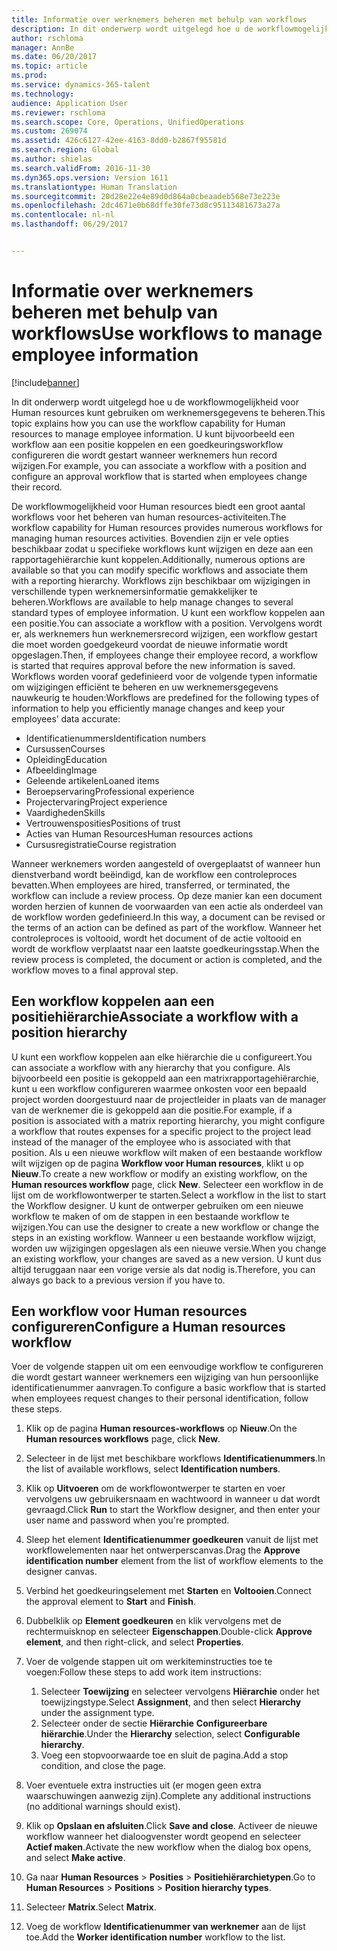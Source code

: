 ```yaml
---
title: Informatie over werknemers beheren met behulp van workflows
description: In dit onderwerp wordt uitgelegd hoe u de workflowmogelijkheid voor Human resources kunt gebruiken om werknemersgegevens te beheren. U kunt bijvoorbeeld een workflow aan een positie koppelen en een goedkeuringsworkflow configureren die wordt gestart wanneer werknemers hun record wijzigen.
author: rschloma
manager: AnnBe
ms.date: 06/20/2017
ms.topic: article
ms.prod: 
ms.service: dynamics-365-talent
ms.technology: 
audience: Application User
ms.reviewer: rschloma
ms.search.scope: Core, Operations, UnifiedOperations
ms.custom: 269074
ms.assetid: 426c6127-42ee-4163-8dd0-b2867f95581d
ms.search.region: Global
ms.author: shielas
ms.search.validFrom: 2016-11-30
ms.dyn365.ops.version: Version 1611
ms.translationtype: Human Translation
ms.sourcegitcommit: 20d28e22e4e89d0d864a0cbeaadeb568e73e223e
ms.openlocfilehash: 2dc4671e0b68dffe30fe73d8c95113481673a27a
ms.contentlocale: nl-nl
ms.lasthandoff: 06/29/2017


---
```


# <a name="use-workflows-to-manage-employee-information"></a><span data-ttu-id="b6966-104">Informatie over werknemers beheren met behulp van workflows</span><span class="sxs-lookup"><span data-stu-id="b6966-104">Use workflows to manage employee information</span></span>

[!include[banner](includes/banner.md)]


<span data-ttu-id="b6966-105">In dit onderwerp wordt uitgelegd hoe u de workflowmogelijkheid voor Human resources kunt gebruiken om werknemersgegevens te beheren.</span><span class="sxs-lookup"><span data-stu-id="b6966-105">This topic explains how you can use the workflow capability for Human resources to manage employee information.</span></span> <span data-ttu-id="b6966-106">U kunt bijvoorbeeld een workflow aan een positie koppelen en een goedkeuringsworkflow configureren die wordt gestart wanneer werknemers hun record wijzigen.</span><span class="sxs-lookup"><span data-stu-id="b6966-106">For example, you can associate a workflow with a position and configure an approval workflow that is started when employees change their record.</span></span>

<span data-ttu-id="b6966-107">De workflowmogelijkheid voor Human resources biedt een groot aantal workflows voor het beheren van human resources-activiteiten.</span><span class="sxs-lookup"><span data-stu-id="b6966-107">The workflow capability for Human resources provides numerous workflows for managing human resources activities.</span></span> <span data-ttu-id="b6966-108">Bovendien zijn er vele opties beschikbaar zodat u specifieke workflows kunt wijzigen en deze aan een rapportagehiërarchie kunt koppelen.</span><span class="sxs-lookup"><span data-stu-id="b6966-108">Additionally, numerous options are available so that you can modify specific workflows and associate them with a reporting hierarchy.</span></span> <span data-ttu-id="b6966-109">Workflows zijn beschikbaar om wijzigingen in verschillende typen werknemersinformatie gemakkelijker te beheren.</span><span class="sxs-lookup"><span data-stu-id="b6966-109">Workflows are available to help manage changes to several standard types of employee information.</span></span> <span data-ttu-id="b6966-110">U kunt een workflow koppelen aan een positie.</span><span class="sxs-lookup"><span data-stu-id="b6966-110">You can associate a workflow with a position.</span></span> <span data-ttu-id="b6966-111">Vervolgens wordt er, als werknemers hun werknemersrecord wijzigen, een workflow gestart die moet worden goedgekeurd voordat de nieuwe informatie wordt opgeslagen.</span><span class="sxs-lookup"><span data-stu-id="b6966-111">Then, if employees change their employee record, a workflow is started that requires approval before the new information is saved.</span></span> <span data-ttu-id="b6966-112">Workflows worden vooraf gedefinieerd voor de volgende typen informatie om wijzigingen efficiënt te beheren en uw werknemersgegevens nauwkeurig te houden:</span><span class="sxs-lookup"><span data-stu-id="b6966-112">Workflows are predefined for the following types of information to help you efficiently manage changes and keep your employees’ data accurate:</span></span>

-   <span data-ttu-id="b6966-113">Identificatienummers</span><span class="sxs-lookup"><span data-stu-id="b6966-113">Identification numbers</span></span>
-   <span data-ttu-id="b6966-114">Cursussen</span><span class="sxs-lookup"><span data-stu-id="b6966-114">Courses</span></span>
-   <span data-ttu-id="b6966-115">Opleiding</span><span class="sxs-lookup"><span data-stu-id="b6966-115">Education</span></span>
-   <span data-ttu-id="b6966-116">Afbeelding</span><span class="sxs-lookup"><span data-stu-id="b6966-116">Image</span></span>
-   <span data-ttu-id="b6966-117">Geleende artikelen</span><span class="sxs-lookup"><span data-stu-id="b6966-117">Loaned items</span></span>
-   <span data-ttu-id="b6966-118">Beroepservaring</span><span class="sxs-lookup"><span data-stu-id="b6966-118">Professional experience</span></span>
-   <span data-ttu-id="b6966-119">Projectervaring</span><span class="sxs-lookup"><span data-stu-id="b6966-119">Project experience</span></span>
-   <span data-ttu-id="b6966-120">Vaardigheden</span><span class="sxs-lookup"><span data-stu-id="b6966-120">Skills</span></span>
-   <span data-ttu-id="b6966-121">Vertrouwensposities</span><span class="sxs-lookup"><span data-stu-id="b6966-121">Positions of trust</span></span>
-   <span data-ttu-id="b6966-122">Acties van Human Resources</span><span class="sxs-lookup"><span data-stu-id="b6966-122">Human resources actions</span></span>
-   <span data-ttu-id="b6966-123">Cursusregistratie</span><span class="sxs-lookup"><span data-stu-id="b6966-123">Course registration</span></span>

<span data-ttu-id="b6966-124">Wanneer werknemers worden aangesteld of overgeplaatst of wanneer hun dienstverband wordt beëindigd, kan de workflow een controleproces bevatten.</span><span class="sxs-lookup"><span data-stu-id="b6966-124">When employees are hired, transferred, or terminated, the workflow can include a review process.</span></span> <span data-ttu-id="b6966-125">Op deze manier kan een document worden herzien of kunnen de voorwaarden van een actie als onderdeel van de workflow worden gedefinieerd.</span><span class="sxs-lookup"><span data-stu-id="b6966-125">In this way, a document can be revised or the terms of an action can be defined as part of the workflow.</span></span> <span data-ttu-id="b6966-126">Wanneer het controleproces is voltooid, wordt het document of de actie voltooid en wordt de workflow verplaatst naar een laatste goedkeuringsstap.</span><span class="sxs-lookup"><span data-stu-id="b6966-126">When the review process is completed, the document or action is completed, and the workflow moves to a final approval step.</span></span>

## <a name="associate-a-workflow-with-a-position-hierarchy"></a><span data-ttu-id="b6966-127">Een workflow koppelen aan een positiehiërarchie</span><span class="sxs-lookup"><span data-stu-id="b6966-127">Associate a workflow with a position hierarchy</span></span>
<span data-ttu-id="b6966-128">U kunt een workflow koppelen aan elke hiërarchie die u configureert.</span><span class="sxs-lookup"><span data-stu-id="b6966-128">You can associate a workflow with any hierarchy that you configure.</span></span> <span data-ttu-id="b6966-129">Als bijvoorbeeld een positie is gekoppeld aan een matrixrapportagehiërarchie, kunt u een workflow configureren waarmee onkosten voor een bepaald project worden doorgestuurd naar de projectleider in plaats van de manager van de werknemer die is gekoppeld aan die positie.</span><span class="sxs-lookup"><span data-stu-id="b6966-129">For example, if a position is associated with a matrix reporting hierarchy, you might configure a workflow that routes expenses for a specific project to the project lead instead of the manager of the employee who is associated with that position.</span></span> <span data-ttu-id="b6966-130">Als u een nieuwe workflow wilt maken of een bestaande workflow wilt wijzigen op de pagina **Workflow voor Human resources**, klikt u op **Nieuw**.</span><span class="sxs-lookup"><span data-stu-id="b6966-130">To create a new workflow or modify an existing workflow, on the **Human resources workflow** page, click **New**.</span></span> <span data-ttu-id="b6966-131">Selecteer een workflow in de lijst om de workflowontwerper te starten.</span><span class="sxs-lookup"><span data-stu-id="b6966-131">Select a workflow in the list to start the Workflow designer.</span></span> <span data-ttu-id="b6966-132">U kunt de ontwerper gebruiken om een nieuwe workflow te maken of om de stappen in een bestaande workflow te wijzigen.</span><span class="sxs-lookup"><span data-stu-id="b6966-132">You can use the designer to create a new workflow or change the steps in an existing workflow.</span></span> <span data-ttu-id="b6966-133">Wanneer u een bestaande workflow wijzigt, worden uw wijzigingen opgeslagen als een nieuwe versie.</span><span class="sxs-lookup"><span data-stu-id="b6966-133">When you change an existing workflow, your changes are saved as a new version.</span></span> <span data-ttu-id="b6966-134">U kunt dus altijd teruggaan naar een vorige versie als dat nodig is.</span><span class="sxs-lookup"><span data-stu-id="b6966-134">Therefore, you can always go back to a previous version if you have to.</span></span>

## <a name="configure-a-human-resources-workflow"></a><span data-ttu-id="b6966-135">Een workflow voor Human resources configureren</span><span class="sxs-lookup"><span data-stu-id="b6966-135">Configure a Human resources workflow</span></span>
<span data-ttu-id="b6966-136">Voer de volgende stappen uit om een eenvoudige workflow te configureren die wordt gestart wanneer werknemers een wijziging van hun persoonlijke identificatienummer aanvragen.</span><span class="sxs-lookup"><span data-stu-id="b6966-136">To configure a basic workflow that is started when employees request changes to their personal identification, follow these steps.</span></span>

1.  <span data-ttu-id="b6966-137">Klik op de pagina **Human resources-workflows** op **Nieuw**.</span><span class="sxs-lookup"><span data-stu-id="b6966-137">On the **Human resources workflows** page, click **New**.</span></span>
2.  <span data-ttu-id="b6966-138">Selecteer in de lijst met beschikbare workflows **Identificatienummers**.</span><span class="sxs-lookup"><span data-stu-id="b6966-138">In the list of available workflows, select **Identification numbers**.</span></span>
3.  <span data-ttu-id="b6966-139">Klik op **Uitvoeren** om de workflowontwerper te starten en voer vervolgens uw gebruikersnaam en wachtwoord in wanneer u dat wordt gevraagd.</span><span class="sxs-lookup"><span data-stu-id="b6966-139">Click **Run** to start the Workflow designer, and then enter your user name and password when you're prompted.</span></span>
4.  <span data-ttu-id="b6966-140">Sleep het element **Identificatienummer goedkeuren** vanuit de lijst met workflowelementen naar het ontwerperscanvas.</span><span class="sxs-lookup"><span data-stu-id="b6966-140">Drag the **Approve identification number** element from the list of workflow elements to the designer canvas.</span></span>
5.  <span data-ttu-id="b6966-141">Verbind het goedkeuringselement met **Starten** en **Voltooien**.</span><span class="sxs-lookup"><span data-stu-id="b6966-141">Connect the approval element to **Start** and **Finish**.</span></span>
6.  <span data-ttu-id="b6966-142">Dubbelklik op **Element goedkeuren** en klik vervolgens met de rechtermuisknop en selecteer **Eigenschappen**.</span><span class="sxs-lookup"><span data-stu-id="b6966-142">Double-click **Approve element**, and then right-click, and select **Properties**.</span></span>
7.  <span data-ttu-id="b6966-143">Voer de volgende stappen uit om werkiteminstructies toe te voegen:</span><span class="sxs-lookup"><span data-stu-id="b6966-143">Follow these steps to add work item instructions:</span></span>
    1.  <span data-ttu-id="b6966-144">Selecteer **Toewijzing** en selecteer vervolgens **Hiërarchie** onder het toewijzingstype.</span><span class="sxs-lookup"><span data-stu-id="b6966-144">Select **Assignment**, and then select **Hierarchy** under the assignment type.</span></span>
    2.  <span data-ttu-id="b6966-145">Selecteer onder de sectie **Hiërarchie** **Configureerbare hiërarchie**.</span><span class="sxs-lookup"><span data-stu-id="b6966-145">Under the **Hierarchy** selection, select **Configurable hierarchy**.</span></span>
    3.  <span data-ttu-id="b6966-146">Voeg een stopvoorwaarde toe en sluit de pagina.</span><span class="sxs-lookup"><span data-stu-id="b6966-146">Add a stop condition, and close the page.</span></span>

8.  <span data-ttu-id="b6966-147">Voer eventuele extra instructies uit (er mogen geen extra waarschuwingen aanwezig zijn).</span><span class="sxs-lookup"><span data-stu-id="b6966-147">Complete any additional instructions (no additional warnings should exist).</span></span>
9.  <span data-ttu-id="b6966-148">Klik op **Opslaan en afsluiten**.</span><span class="sxs-lookup"><span data-stu-id="b6966-148">Click **Save and close**.</span></span> <span data-ttu-id="b6966-149">Activeer de nieuwe workflow wanneer het dialoogvenster wordt geopend en selecteer **Actief maken**.</span><span class="sxs-lookup"><span data-stu-id="b6966-149">Activate the new workflow when the dialog box opens, and select **Make active**.</span></span>
10. <span data-ttu-id="b6966-150">Ga naar **Human Resources** &gt; **Posities** &gt; **Positiehiërarchietypen**.</span><span class="sxs-lookup"><span data-stu-id="b6966-150">Go to **Human Resources** &gt; **Positions** &gt; **Position hierarchy types**.</span></span>
11. <span data-ttu-id="b6966-151">Selecteer **Matrix**.</span><span class="sxs-lookup"><span data-stu-id="b6966-151">Select **Matrix**.</span></span>
12. <span data-ttu-id="b6966-152">Voeg de workflow **Identificatienummer van werknemer** aan de lijst toe.</span><span class="sxs-lookup"><span data-stu-id="b6966-152">Add the **Worker identification number** workflow to the list.</span></span>





